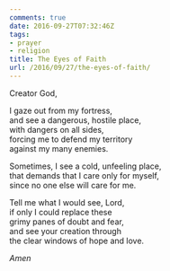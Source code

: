```yaml
---
comments: true
date: 2016-09-27T07:32:46Z
tags:
- prayer
- religion
title: The Eyes of Faith
url: /2016/09/27/the-eyes-of-faith/
---
```


Creator God,

I gaze out from my fortress,  
and see a dangerous, hostile place,  
with dangers on all sides,  
forcing me to defend my territory  
against my many enemies.

Sometimes, I see a cold, unfeeling place,  
that demands that I care only for myself,  
since no one else will care for me.

Tell me what I would see, Lord,  
if only I could replace these  
grimy panes of doubt and fear,  
and see your creation through  
the clear windows of hope and love.

*Amen*
